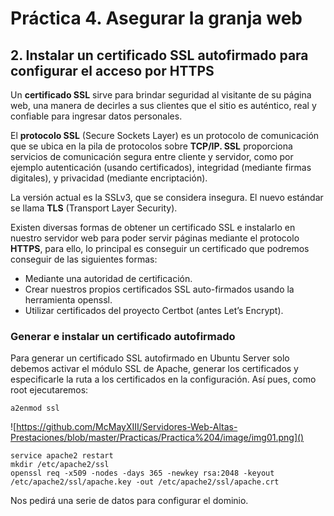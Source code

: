 # Práctica 4. Asegurar la granja web #

## 2. Instalar un certificado SSL autofirmado para configurar el acceso por HTTPS

Un **certificado SSL** sirve para brindar seguridad al visitante de su página web, una
manera de decirles a sus clientes que el sitio es auténtico, real y confiable para
ingresar datos personales.

El **protocolo SSL** (Secure Sockets Layer) es un protocolo de comunicación que se
ubica en la pila de protocolos sobre **TCP/IP. SSL** proporciona servicios de
comunicación segura entre cliente y servidor, como por ejemplo autenticación (usando
certificados), integridad (mediante firmas digitales), y privacidad (mediante
encriptación).

La versión actual es la SSLv3, que se considera insegura. El nuevo estándar se llama
**TLS** (Transport Layer Security).

Existen diversas formas de obtener un certificado SSL e instalarlo en nuestro servidor
web para poder servir páginas mediante el protocolo **HTTPS**, para ello, lo principal es
conseguir un certificado que podremos conseguir de las siguientes formas:

  - Mediante una autoridad de certificación.
  - Crear nuestros propios certificados SSL auto-firmados usando la herramienta openssl.
  - Utilizar certificados del proyecto Certbot (antes Let’s Encrypt).

### Generar e instalar un certificado autofirmado ###
Para generar un certificado SSL autofirmado en Ubuntu Server solo debemos activar
el módulo SSL de Apache, generar los certificados y especificarle la ruta a los
certificados en la configuración. Así pues, como root ejecutaremos:

~~~~
a2enmod ssl
~~~~
![https://github.com/McMayXIII/Servidores-Web-Altas-Prestaciones/blob/master/Practicas/Practica%204/image/img01.png]()

~~~~
service apache2 restart
mkdir /etc/apache2/ssl
openssl req -x509 -nodes -days 365 -newkey rsa:2048 -keyout /etc/apache2/ssl/apache.key -out /etc/apache2/ssl/apache.crt
~~~~

Nos pedirá una serie de datos para configurar el dominio.
